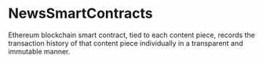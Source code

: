 # NewsSmartContracts
Ethereum blockchain smart contract, tied to each content piece, records the transaction history of that content piece individually in a transparent and immutable manner.
